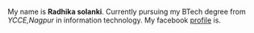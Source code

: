 My name is **Radhika solanki**.
Currently pursuing my BTech degree from *YCCE,Nagpur* in information technology.
My facebook [profile](https://www.facebook.com/radhika.solanki.313924/) is.
